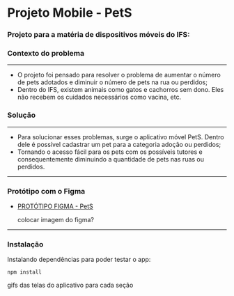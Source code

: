 
<h1>Projeto Mobile - PetS</h1>

### Projeto para a matéria de dispositivos móveis do IFS:

### Contexto do problema

<hr>
<ul>
<li>O projeto foi pensado para resolver o problema de aumentar o número de pets adotados e diminuir o número  de pets na rua ou perdidos;</li>
<li>
Dentro do IFS, existem animais como gatos e cachorros sem dono. Eles não recebem os cuidados necessários como vacina, etc.
</li>

</ul>

### Solução


<hr>
<ul>
<li>
Para solucionar esses problemas, surge o aplicativo móvel PetS. Dentro dele é possível cadastrar um pet para a categoria adoção ou perdidos;
</li>
<li>
Tornando o acesso fácil para os pets com os possíveis tutores e consequentemente diminuindo a quantidade de pets nas ruas ou perdidos.
</li>
</ul>
<hr>

### Protótipo com o Figma

<ul>
<li><a href="https://www.figma.com/file/uNbhdh7ef9KAJlbkYLA3Xq/Projeto-Mobile---PetS?node-id=0%3A1&t=InWp8DWJfsB3TUMW-1">PROTÓTIPO FIGMA - PetS</a></li>

colocar imagem do figma? 
</ul>

<hr>

### Instalação
<p>Instalando dependências para poder testar o app:</p>

```
npm install
```
gifs das telas do aplicativo para cada seção
